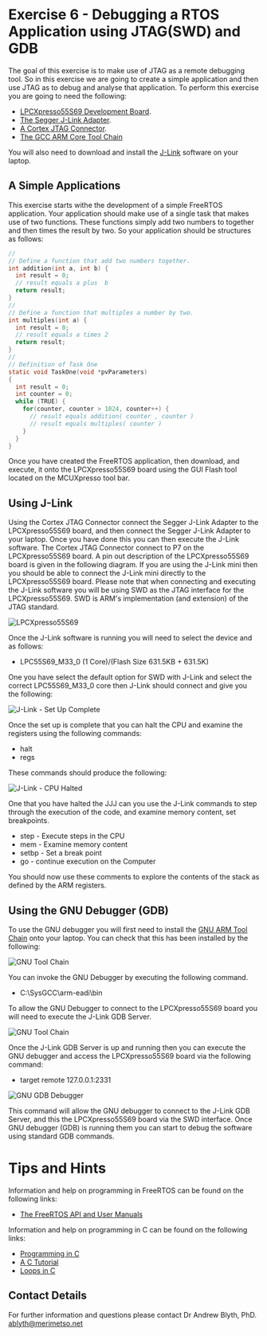 # Exercise 6 - Debugging a RTOS Application using JTAG(SWD) and GDB

The goal of this exercise is to make use of JTAG as a remote debugging tool. So in this exercise we are going to create a simple application and then use JTAG as to debug and analyse that application. To perform this exercise you are going to need the following:

* [LPCXpresso55S69 Development Board](https://www.nxp.com/design/development-boards/lpcxpresso-boards/lpcxpresso55s69-development-board:LPC55S69-EVK).
* [The Segger J-Link Adapter](https://www.segger.com/products/debug-probes/j-link/models/j-link-edu/).
* [A Cortex JTAG Connector](https://www.segger.com/products/debug-probes/j-link/accessories/adapters/9-pin-cortex-m-adapter/).
* [The GCC ARM Core Tool Chain](https://developer.arm.com/tools-and-software/open-source-software/developer-tools/gnu-toolchain/gnu-rm/downloads)

You will also need to download and install the [J-Link](https://www.segger.com/downloads/jlink/) software on your laptop.

## A Simple Applications
This exercise starts withe the development of a simple FreeRTOS application. Your application should make use of a single task that makes use of two functions. These functions simply add two numbers to together and then times the result by two. So your application should be structures as follows:

```c
//
// Define a function that add two numbers together.
int addition(int a, int b) {
  int result = 0;
  // result equals a plus  b
  return result;
}
//
// Define a function that multiples a number by two.
int multiples(int a) {
  int result = 0;
  // result equals a times 2
  return result;
}
//
// Definition of Task One
static void TaskOne(void *pvParameters)
{
  int result = 0;
  int counter = 0;
  while (TRUE) {
    for(counter, counter > 1024, counter++) {
      // result equals addition( counter , counter )
      // result equals multiples( counter )
    }
  }
}
```

Once you have created the FreeRTOS application, then download, and execute, it onto the LPCXpresso55S69 board using the GUI Flash tool located on the MCUXpresso tool bar.

## Using J-Link

Using the Cortex JTAG Connector connect the Segger J-Link Adapter to the LPCXpresso55S69 board, and then connect the Segger J-Link Adapter to your laptop. Once you have done this you can then execute the J-Link software. The Cortex JTAG Connector connect to P7 on the LPCXpresso55S69 board. A pin out description of the LPCXpresso55S69 board is given in the following diagram. If you are using the J-Link mini then you should be able to connect the J-Link mini directly to the LPCXpresso55S69 board. Please note that when connecting and executing the J-Link software you will be using SWD as the JTAG interface for the LPCXpresso55S69. SWD is ARM's implementation (and extension) of the JTAG standard.

![LPCXpresso55S69](LPCXpresso55S69-Pins.png)

Once the J-Link software is running you will need to select the device and as follows:
* LPC55S69_M33_0 (1 Core)/(Flash Size 631.5KB + 631.5K)

One you have select the default option for SWD with J-Link and select the correct LPC55S69_M33_0 core then J-Link should connect and give you the following:

![J-Link - Set Up Complete](JLink1.png)

Once the set up is complete that you can halt the CPU and examine the registers using the following commands:
* halt
* regs

These commands should produce the following:

![J-Link - CPU Halted](JLink2.png)

One that you have halted the JJJ can you use the J-Link commands to step through the execution of the code, and examine memory content, set breakpoints.
* step - Execute steps in the CPU
* mem - Examine memory content
* setbp - Set a break point
* go - continue execution on the Computer

You should now use these comments to explore the contents of the stack as defined by the ARM registers.

## Using the GNU Debugger (GDB)

To use the GNU debugger you will first need to install the [GNU ARM Tool Chain](https://developer.arm.com/tools-and-software/open-source-software/developer-tools/gnu-toolchain/gnu-rm/downloads) onto your laptop. You can check that this has been installed by the following:

![GNU Tool Chain](GNU1.png)

You can invoke the GNU Debugger by executing the following command.

* C:\SysGCC\arm-eadi\bin

To allow the GNU Debugger to connect to the LPCXpresso55S69 board you will need to execute the J-Link GDB Server.

![GNU Tool Chain](GNU2.png)

Once the J-Link GDB Server is up and running then you can execute the GNU debugger and access the LPCXpresso55S69 board via the following command:
* target remote 127.0.0.1:2331

![GNU GDB Debugger](GNU3.png)

This command will allow the GNU debugger to connect to the J-Link GDB Server, and this the LPCXpresso55S69 board via the SWD interface. Once GNU debugger (GDB) is running them you can start to debug the software using standard GDB commands.


# Tips and Hints
Information and help on programming in FreeRTOS can be found on the following links:
* [The FreeRTOS API and User Manuals](https://www.freertos.org/Documentation/RTOS_book.html)

Information and help on programming in C can be found on the following links:
* [Programming in C](https://beginnersbook.com/2014/01/c-program-structure/)
* [A C Tutorial](https://www.cprogramming.com/tutorial/c-tutorial.html?inl=nv)
* [Loops in C](https://www.tutorialspoint.com/cprogramming/c_loops.htm)

## Contact Details

For further information and questions please contact Dr Andrew Blyth, PhD. <ablyth@merimetso.net>

